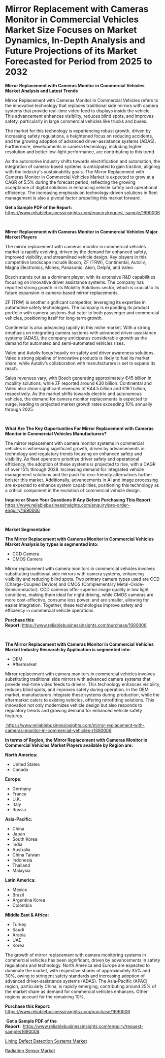 <p><h1>Mirror Replacement with Cameras Monitor in Commercial Vehicles Market Size Focuses on Market Dynamics, In-Depth Analysis and Future Projections of its Market Forecasted for Period from 2025 to 2032</h1></p><p><strong>Mirror Replacement with Cameras Monitor in Commercial Vehicles Market Analysis and Latest Trends</strong></p>
<p><p>Mirror Replacement with Cameras Monitor in Commercial Vehicles refers to the innovative technology that replaces traditional side mirrors with camera systems that provide real-time video feed to displays inside the vehicle. This advancement enhances visibility, reduces blind spots, and improves safety, particularly in large commercial vehicles like trucks and buses. </p><p>The market for this technology is experiencing robust growth, driven by increasing safety regulations, a heightened focus on reducing accidents, and the growing adoption of advanced driver-assistance systems (ADAS). Furthermore, developments in camera technology, including higher resolution and better low-light performance, are contributing to this trend. </p><p>As the automotive industry shifts towards electrification and automation, the integration of camera-based systems is anticipated to gain traction, aligning with the industry's sustainability goals. The Mirror Replacement with Cameras Monitor in Commercial Vehicles Market is expected to grow at a CAGR of 5.5% during the forecast period, reflecting the growing acceptance of digital solutions in enhancing vehicle safety and operational efficiency. The increasing emphasis on technology-driven solutions in fleet management is also a pivotal factor propelling this market forward.</p></p>
<p><strong>Get a Sample PDF of the Report:&nbsp;</strong> <a href="https://www.reliablebusinessinsights.com/enquiry/request-sample/1690006?utm_campaign=57&utm_medium=2&utm_source=Github&utm_content=ia&utm_term=07012025&utm_id=mirror-replacement-with-cameras-monitor-in-commercial-vehicles">https://www.reliablebusinessinsights.com/enquiry/request-sample/1690006</a></p>
<p>&nbsp;</p>
<p><strong>Mirror Replacement with Cameras Monitor in Commercial Vehicles Major Market Players</strong></p>
<p><p>The mirror replacement with cameras monitor in commercial vehicles market is rapidly evolving, driven by the demand for enhanced safety, improved visibility, and streamlined vehicle design. Key players in this competitive landscape include Bosch, ZF (TRW), Continental, Autoliv, Magna Electronics, Mcnex, Panasonic, Aisin, Delphi, and Valeo.</p><p>Bosch stands out as a dominant player, with its extensive R&D capabilities focusing on innovative driver assistance systems. The company has reported strong growth in its Mobility Solutions sector, which is crucial to its future expansion in camera-based mirror replacements.</p><p>ZF (TRW) is another significant competitor, leveraging its expertise in automotive safety technologies. The company is expanding its product portfolio with camera systems that cater to both passenger and commercial vehicles, positioning itself for long-term growth.</p><p>Continental is also advancing rapidly in this niche market. With a strong emphasis on integrating camera systems with advanced driver-assistance systems (ADAS), the company anticipates considerable growth as the demand for automated and semi-automated vehicles rises.</p><p>Valeo and Autoliv focus heavily on safety and driver awareness solutions. Valeo's strong pipeline of innovative products is likely to fuel its market share, while Autoliv’s collaboration with manufacturers is set to expand its reach.</p><p>Sales revenues vary, with Bosch generating approximately €45 billion in mobility solutions, while ZF reported around €30 billion. Continental and Valeo also show significant revenues of €44.5 billion and €19.1 billion, respectively. As the market shifts towards electric and autonomous vehicles, the demand for camera monitor replacements is expected to surge, leading to projected market growth rates exceeding 10% annually through 2025.</p></p>
<p>&nbsp;</p>
<p><strong>What Are The Key Opportunities For Mirror Replacement with Cameras Monitor in Commercial Vehicles Manufacturers?</strong></p>
<p><p>The mirror replacement with camera monitor systems in commercial vehicles is witnessing significant growth, driven by advancements in technology and regulatory trends focusing on enhanced safety and visibility. As fleet operators prioritize driver safety and operational efficiency, the adoption of these systems is projected to rise, with a CAGR of over 15% through 2028. Increasing demand for integrated vehicle management solutions and the push for eco-friendly alternatives further bolster this market. Additionally, advancements in AI and image processing are expected to enhance system capabilities, positioning this technology as a critical component in the evolution of commercial vehicle design.</p></p>
<p><strong>Inquire or Share Your Questions If Any Before Purchasing This Report:</strong> <a href="https://www.reliablebusinessinsights.com/enquiry/pre-order-enquiry/1690006?utm_campaign=57&utm_medium=2&utm_source=Github&utm_content=ia&utm_term=07012025&utm_id=mirror-replacement-with-cameras-monitor-in-commercial-vehicles">https://www.reliablebusinessinsights.com/enquiry/pre-order-enquiry/1690006</a></p>
<p>&nbsp;</p>
<p><strong>Market Segmentation</strong></p>
<p><strong>The Mirror Replacement with Cameras Monitor in Commercial Vehicles Market Analysis by types is segmented into:</strong></p>
<p><ul><li>CCD Camera</li><li>CMOS Camera</li></ul></p>
<p><p>Mirror replacement with camera monitors in commercial vehicles involves substituting traditional side mirrors with camera systems, enhancing visibility and reducing blind spots. Two primary camera types used are CCD (Charge-Coupled Device) and CMOS (Complementary Metal-Oxide-Semiconductor). CCD cameras offer superior image quality in low light conditions, making them ideal for night driving, while CMOS cameras are more cost-effective, consume less power, and are smaller, allowing for easier integration. Together, these technologies improve safety and efficiency in commercial vehicle operations.</p></p>
<p><strong>Purchase this Report:&nbsp;</strong><a href="https://www.reliablebusinessinsights.com/purchase/1690006?utm_campaign=57&utm_medium=2&utm_source=Github&utm_content=ia&utm_term=07012025&utm_id=mirror-replacement-with-cameras-monitor-in-commercial-vehicles">https://www.reliablebusinessinsights.com/purchase/1690006</a></p>
<p>&nbsp;</p>
<p><strong>The Mirror Replacement with Cameras Monitor in Commercial Vehicles Market Industry Research by Application is segmented into:</strong></p>
<p><ul><li>OEM</li><li>Aftermarket</li></ul></p>
<p><p>Mirror replacement with camera monitors in commercial vehicles involves substituting traditional side mirrors with advanced camera systems that provide real-time video feeds to drivers. This technology enhances visibility, reduces blind spots, and improves safety during operation. In the OEM market, manufacturers integrate these systems during production, while the aftermarket caters to existing vehicles, offering retrofitting solutions. This innovation not only modernizes vehicle design but also responds to regulatory trends and growing demand for enhanced vehicle safety features.</p></p>
<p><a href="https://www.reliablebusinessinsights.com/mirror-replacement-with-cameras-monitor-in-commercial-vehicles-r1690006?utm_campaign=57&utm_medium=2&utm_source=Github&utm_content=ia&utm_term=07012025&utm_id=mirror-replacement-with-cameras-monitor-in-commercial-vehicles">&nbsp;https://www.reliablebusinessinsights.com/mirror-replacement-with-cameras-monitor-in-commercial-vehicles-r1690006</a></p>
<p><strong>In terms of Region, the Mirror Replacement with Cameras Monitor in Commercial Vehicles Market Players available by Region are:</strong></p>
<p>
    <p> <strong> North America: </strong>
        <ul>
            <li>United States</li>
            <li>Canada</li>
        </ul>
        </p> 
    <p> <strong> Europe: </strong>
        <ul>
            <li>Germany</li>
            <li>France</li>
            <li>U.K.</li>
            <li>Italy</li>
            <li>Russia</li>
        </ul>
        </p> 
    <p> <strong> Asia-Pacific: </strong>
        <ul>
            <li>China</li>
            <li>Japan</li>
            <li>South Korea</li>
            <li>India</li>
            <li>Australia</li>
            <li>China Taiwan</li>
            <li>Indonesia</li>
            <li>Thailand</li>
            <li>Malaysia</li>
        </ul>
        </p> 
    <p> <strong> Latin America: </strong>
        <ul>
            <li>Mexico</li>
            <li>Brazil</li>
            <li>Argentina Korea</li>
            <li>Colombia</li>
        </ul>
        </p> 
    <p> <strong> Middle East & Africa: </strong>
        <ul>
            <li>Turkey</li>
            <li>Saudi</li>
            <li>Arabia</li>
            <li>UAE</li>
            <li>Korea</li>
        </ul>
    </p>
    </p>
<p><p>The growth of mirror replacement with camera monitoring systems in commercial vehicles has been significant, driven by advancements in safety regulations and technology. North America and Europe are expected to dominate the market, with respective shares of approximately 35% and 30%, owing to stringent safety standards and increasing adoption of advanced driver-assistance systems (ADAS). The Asia-Pacific (APAC) region, particularly China, is rapidly emerging, contributing around 25% of the market share as demand for commercial vehicles enhances. Other regions account for the remaining 10%.</p></p>
<p><strong>Purchase this Report: </strong><a href="https://www.reliablebusinessinsights.com/purchase/1690006?utm_campaign=57&utm_medium=2&utm_source=Github&utm_content=ia&utm_term=07012025&utm_id=mirror-replacement-with-cameras-monitor-in-commercial-vehicles">https://www.reliablebusinessinsights.com/purchase/1690006</a></p>
<p>&nbsp;<strong>Get a Sample PDF of the Report:&nbsp;&nbsp;</strong><a href="https://www.reliablebusinessinsights.com/enquiry/request-sample/1690006?utm_campaign=57&utm_medium=2&utm_source=Github&utm_content=ia&utm_term=07012025&utm_id=mirror-replacement-with-cameras-monitor-in-commercial-vehicles">https://www.reliablebusinessinsights.com/enquiry/request-sample/1690006</a></p>
<p><strong></strong></p>
<p><p><a href="https://github.com/ccreola81/Market-Research-Report-List-1/blob/main/lining-defect-detection-systems-market.md?utm_campaign=57&utm_medium=2&utm_source=Github&utm_content=ia&utm_term=07012025&utm_id=mirror-replacement-with-cameras-monitor-in-commercial-vehicles">Lining Defect Detection Systems Market</a></p><p><a href="https://github.com/bolalfredia7777/Market-Research-Report-List-1/blob/main/radiation-sensor-market.md?utm_campaign=57&utm_medium=2&utm_source=Github&utm_content=ia&utm_term=07012025&utm_id=mirror-replacement-with-cameras-monitor-in-commercial-vehicles">Radiation Sensor Market</a></p></p>